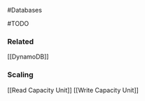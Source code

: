 #Databases 

#TODO 
### Related
[[DynamoDB]]
### Scaling
[[Read Capacity Unit]]
[[Write Capacity Unit]]

